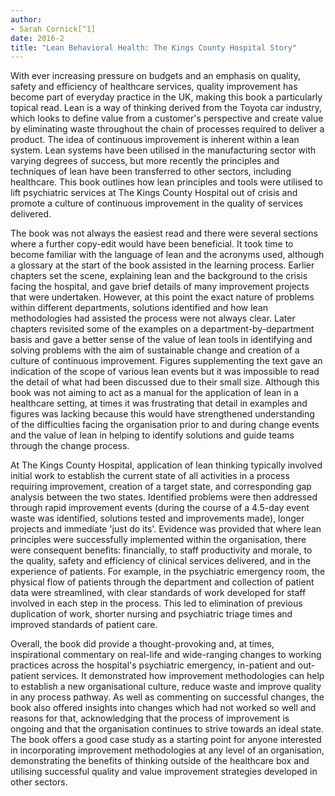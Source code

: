 ```yaml
---
author:
- Sarah Cornick[^1]
date: 2016-2
title: "Lean Behavioral Health: The Kings County Hospital Story"
---
```


With ever increasing pressure on budgets and an emphasis on quality,
safety and efficiency of healthcare services, quality improvement has
become part of everyday practice in the UK, making this book a
particularly topical read. Lean is a way of thinking derived from the
Toyota car industry, which looks to define value from a customer\'s
perspective and create value by eliminating waste throughout the chain
of processes required to deliver a product. The idea of continuous
improvement is inherent within a lean system. Lean systems have been
utilised in the manufacturing sector with varying degrees of success,
but more recently the principles and techniques of lean have been
transferred to other sectors, including healthcare. This book outlines
how lean principles and tools were utilised to lift psychiatric services
at The Kings County Hospital out of crisis and promote a culture of
continuous improvement in the quality of services delivered.

The book was not always the easiest read and there were several sections
where a further copy-edit would have been beneficial. It took time to
become familiar with the language of lean and the acronyms used,
although a glossary at the start of the book assisted in the learning
process. Earlier chapters set the scene, explaining lean and the
background to the crisis facing the hospital, and gave brief details of
many improvement projects that were undertaken. However, at this point
the exact nature of problems within different departments, solutions
identified and how lean methodologies had assisted the process were not
always clear. Later chapters revisited some of the examples on a
department-by-department basis and gave a better sense of the value of
lean tools in identifying and solving problems with the aim of
sustainable change and creation of a culture of continuous improvement.
Figures supplementing the text gave an indication of the scope of
various lean events but it was impossible to read the detail of what had
been discussed due to their small size. Although this book was not
aiming to act as a manual for the application of lean in a healthcare
setting, at times it was frustrating that detail in examples and figures
was lacking because this would have strengthened understanding of the
difficulties facing the organisation prior to and during change events
and the value of lean in helping to identify solutions and guide teams
through the change process.

At The Kings County Hospital, application of lean thinking typically
involved initial work to establish the current state of all activities
in a process requiring improvement, creation of a target state, and
corresponding gap analysis between the two states. Identified problems
were then addressed through rapid improvement events (during the course
of a 4.5-day event waste was identified, solutions tested and
improvements made), longer projects and immediate 'just do its'.
Evidence was provided that where lean principles were successfully
implemented within the organisation, there were consequent benefits:
financially, to staff productivity and morale, to the quality, safety
and efficiency of clinical services delivered, and in the experience of
patients. For example, in the psychiatric emergency room, the physical
flow of patients through the department and collection of patient data
were streamlined, with clear standards of work developed for staff
involved in each step in the process. This led to elimination of
previous duplication of work, shorter nursing and psychiatric triage
times and improved standards of patient care.

Overall, the book did provide a thought-provoking and, at times,
inspirational commentary on real-life and wide-ranging changes to
working practices across the hospital\'s psychiatric emergency,
in-patient and out-patient services. It demonstrated how improvement
methodologies can help to establish a new organisational culture, reduce
waste and improve quality in any process pathway. As well as commenting
on successful changes, the book also offered insights into changes which
had not worked so well and reasons for that, acknowledging that the
process of improvement is ongoing and that the organisation continues to
strive towards an ideal state. The book offers a good case study as a
starting point for anyone interested in incorporating improvement
methodologies at any level of an organisation, demonstrating the
benefits of thinking outside of the healthcare box and utilising
successful quality and value improvement strategies developed in other
sectors.

[^1]: **Sarah Cornick** is an ST5 in general adult psychiatry, South
    London and Maudsley NHS Foundation Trust, London, UK, email:
    <sarah.cornick@slam.nhs.uk>
